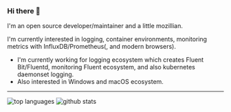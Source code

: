 ### Hi there 👋

I'm an open source developer/maintainer and a little mozillian.

I'm currently interested in logging, container environments, monitoring metrics with InfluxDB/Prometheus(, and modern browsers).

  * I'm currently working for logging ecosystem which creates Fluent Bit/Fluentd, monitoring Fluent ecosystem, and also kubernetes daemonset logging.
  * Also interested in Windows and macOS ecosystem.

<hr>

![top languages](https://github-readme-stats.vercel.app/api/top-langs/?username=cosmo0920)
![github stats](https://github-readme-stats.vercel.app/api?username=cosmo0920&show_icons=true&count_private=true&line_height=40)

<!--
**cosmo0920/cosmo0920** is a ✨ _special_ ✨ repository because its `README.md` (this file) appears on your GitHub profile.

Here are some ideas to get you started:

- 🔭 I’m currently working on ...
- 🌱 I’m currently learning ...
- 👯 I’m looking to collaborate on ...
- 🤔 I’m looking for help with ...
- 💬 Ask me about ...
- 📫 How to reach me: ...
- 😄 Pronouns: ...
- ⚡ Fun fact: ...
-->
